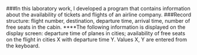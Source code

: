###In this laboratory work, I developed a program that contains information about the availability of tickets and flights of an airline company. 
###Record structure: flight number, destination, departure time, arrival time, number of free seats in the cabin. 
****The following information is displayed on the display screen: departure time of planes in cities; availability of free seats on the flight in cities X with departure time Y. Values ​​X, Y are entered from the keyboard.
